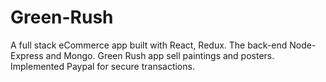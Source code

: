 # Green-Rush
A full stack eCommerce app built with React, Redux. 
The back-end Node-Express and Mongo.
Green Rush app sell paintings and posters.
Implemented Paypal for secure transactions.

